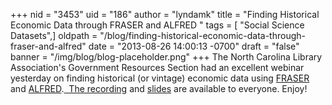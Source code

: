 +++
nid = "3453"
uid = "186"
author = "lyndamk"
title = "Finding Historical Economic Data through FRASER and ALFRED "
tags = [ "Social Science Datasets",]
oldpath = "/blog/finding-historical-economic-data-through-fraser-and-alfred"
date = "2013-08-26 14:00:13 -0700"
draft = "false"
banner = "/img/blog/blog-placeholder.png"
+++
The North Carolina Library Association's Government Resources Section
had an excellent webinar yesterday on finding historical (or
vintage) economic data using [FRASER](http://fraser.stlouisfed.org/) and
[ALFRED](http://alfred.stlouisfed.org/).[  The
recording](https://sas.elluminate.com/p.jnlp?psid=2013-08-21.0924.M.669FDEC58C8549C611C2EC64F0EDEE.vcr&sid=315)
and
[slides](http://www.slideshare.net/lyndamk/finding-historic-economic-data)
are available to everyone. Enjoy!
